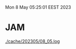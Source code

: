 Mon  8 May 05:25:01 EEST 2023
# JAM
<a href='./cache/202305/08_05.log'>./cache/202305/08_05.log</a>
